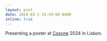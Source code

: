 ```yaml
---
layout: post
date: 2024-03-1 15:59:00-0400
inline: true
---
```


Presenting a poster at [Cosyne](https://www.cosyne.org) 2024 in Lisbon.
